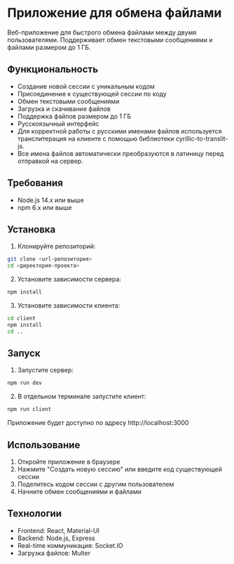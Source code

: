 # Приложение для обмена файлами

Веб-приложение для быстрого обмена файлами между двумя пользователями. Поддерживает обмен текстовыми сообщениями и файлами размером до 1 ГБ.

## Функциональность

- Создание новой сессии с уникальным кодом
- Присоединение к существующей сессии по коду
- Обмен текстовыми сообщениями
- Загрузка и скачивание файлов
- Поддержка файлов размером до 1 ГБ
- Русскоязычный интерфейс
- Для корректной работы с русскими именами файлов используется транслитерация на клиенте с помощью библиотеки cyrillic-to-translit-js.
- Все имена файлов автоматически преобразуются в латиницу перед отправкой на сервер.

## Требования

- Node.js 14.x или выше
- npm 6.x или выше

## Установка

1. Клонируйте репозиторий:
```bash
git clone <url-репозитория>
cd <директория-проекта>
```

2. Установите зависимости сервера:
```bash
npm install
```

3. Установите зависимости клиента:
```bash
cd client
npm install
cd ..
```

## Запуск

1. Запустите сервер:
```bash
npm run dev
```

2. В отдельном терминале запустите клиент:
```bash
npm run client
```

Приложение будет доступно по адресу http://localhost:3000

## Использование

1. Откройте приложение в браузере
2. Нажмите "Создать новую сессию" или введите код существующей сессии
3. Поделитесь кодом сессии с другим пользователем
4. Начните обмен сообщениями и файлами

## Технологии

- Frontend: React, Material-UI
- Backend: Node.js, Express
- Real-time коммуникация: Socket.IO
- Загрузка файлов: Multer 
